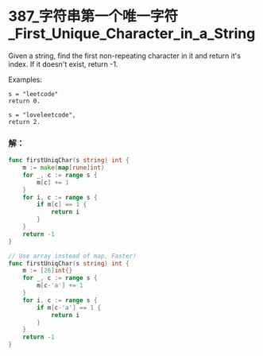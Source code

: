# 387_字符串第一个唯一字符_First_Unique_Character_in_a_String
Given a string, find the first non-repeating character in it and return it's index. If it doesn't exist, return -1.

Examples:

    s = "leetcode"
    return 0.

    s = "loveleetcode",
    return 2.

### 解：

```go
func firstUniqChar(s string) int {
    m := make(map[rune]int)
    for _, c := range s {
        m[c] += 1
    }
    for i, c := range s {
        if m[c] == 1 {
            return i
        }
    }
    return -1
}

// Use array instead of map, Faster!
func firstUniqChar(s string) int {
    m := [26]int{}
    for _, c := range s {
        m[c-'a'] += 1
    }
    for i, c := range s {
        if m[c-'a'] == 1 {
            return i
        }
    }
    return -1
}
```